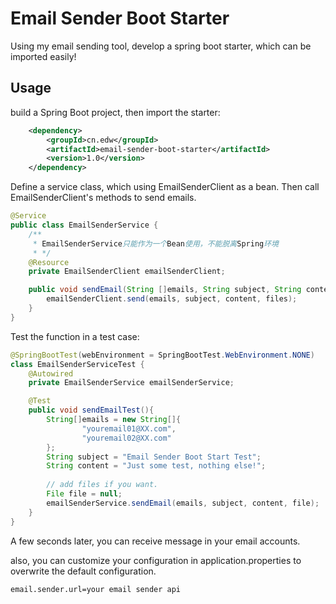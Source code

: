 # Email Sender Boot Starter
Using my email sending tool, develop a spring boot starter, which
can be imported easily!

## Usage
build a Spring Boot project, then import the starter:
```xml
    <dependency>
        <groupId>cn.edw</groupId>
        <artifactId>email-sender-boot-starter</artifactId>
        <version>1.0</version>
    </dependency>
```
Define a service class, which using EmailSenderClient as a bean. Then call EmailSenderClient's methods to send emails.
```java
@Service
public class EmailSenderService {
    /**
     * EmailSenderService只能作为一个Bean使用，不能脱离Spring环境
     * */
    @Resource
    private EmailSenderClient emailSenderClient;

    public void sendEmail(String []emails, String subject, String content, File...files){
        emailSenderClient.send(emails, subject, content, files);
    }
}
```
Test the function in a test case:
```java
@SpringBootTest(webEnvironment = SpringBootTest.WebEnvironment.NONE)
class EmailSenderServiceTest {
    @Autowired
    private EmailSenderService emailSenderService;

    @Test
    public void sendEmailTest(){
        String[]emails = new String[]{
                "youremail01@XX.com",
                "youremail02@XX.com"
        };
        String subject = "Email Sender Boot Start Test";
        String content = "Just some test, nothing else!";
        
        // add files if you want.
        File file = null;
        emailSenderService.sendEmail(emails, subject, content, file);
    }
}
```
A few seconds later, you can receive message in your email accounts.

also, you can customize your configuration in application.properties to overwrite the default configuration.  
```properties
email.sender.url=your email sender api
```
